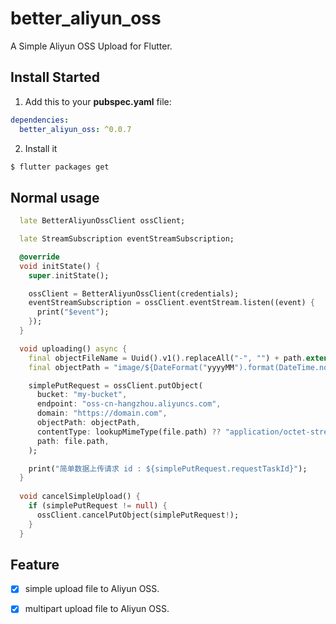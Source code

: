 # better_aliyun_oss

A Simple Aliyun OSS Upload for Flutter.

## Install Started

1. Add this to your **pubspec.yaml** file:

```yaml
dependencies:
  better_aliyun_oss: ^0.0.7
```

2. Install it

```bash
$ flutter packages get
```

## Normal usage

```dart
  late BetterAliyunOssClient ossClient;

  late StreamSubscription eventStreamSubscription;

  @override
  void initState() {
    super.initState();

    ossClient = BetterAliyunOssClient(credentials);
    eventStreamSubscription = ossClient.eventStream.listen((event) {
      print("$event");
    });
  }

  void uploading() async {
    final objectFileName = Uuid().v1().replaceAll("-", "") + path.extension(file.path);
    final objectPath = "image/${DateFormat("yyyyMM").format(DateTime.now())}/$objectFileName";

    simplePutRequest = ossClient.putObject(
      bucket: "my-bucket",
      endpoint: "oss-cn-hangzhou.aliyuncs.com",
      domain: "https://domain.com",
      objectPath: objectPath,
      contentType: lookupMimeType(file.path) ?? "application/octet-stream",
      path: file.path,
    );

    print("简单数据上传请求 id : ${simplePutRequest.requestTaskId}");
  }
  
  void cancelSimpleUpload() {
    if (simplePutRequest != null) {
      ossClient.cancelPutObject(simplePutRequest!);
    }
  }
```

## Feature
- [x] simple upload file to Aliyun OSS.
- [x] multipart upload file to Aliyun OSS.

